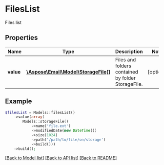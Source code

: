 # FilesList

Files list

## Properties
Name | Type | Description | Notes
---- | ---- | ----------- | -----
**value** | [**\Aspose\Email\Model\StorageFile[]**](StorageFile.md) | Files and folders contained by folder StorageFile. | [optional] 



## Example
```php
$filesList = Models::filesList()
    ->value(array(
        Models::storageFile()
            ->name('file.ext')
            ->modifiedDate(new DateTime())
            ->size(1024)
            ->path('/path/to/file/on/storage')
            ->build()))
    ->build();
```


[[Back to Model list]](README.md#documentation-for-models) [[Back to API list]](README.md#documentation-for-api-endpoints) [[Back to README]](README.md)

